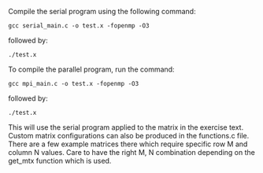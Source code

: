 Compile the serial program using the following command:

```
gcc serial_main.c -o test.x -fopenmp -O3
```

followed by:

```
./test.x
```

To compile the parallel program, run the command:

```
gcc mpi_main.c -o test.x -fopenmp -O3
```

followed by:

```
./test.x
```


This will use the serial program applied to the matrix in the exercise text. Custom matrix configurations can also be produced in the functions.c file. There are a few example matrices there which require specific row M and column N values. Care to have the right M, N combination depending on the get_mtx function which is used.